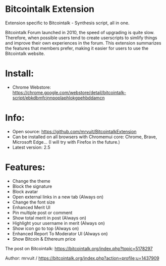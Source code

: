 # Bitcointalk Extension
Extension specific to Bitcointalk - Synthesis script, all in one.

Bitcointalk Forum launched in 2010, the speed of upgrading is quite slow.
Therefore, when possible users tend to create userscripts to simlify things and improve their own experiences in the forum.
This extension summarizes the features that members prefer, making it easier for users to use the Bitcointalk website.

# Install:
- Chrome Webstore: https://chrome.google.com/webstore/detail/bitcointalk-script/ebkdbmfcjnnpoplaphlokgpehbddamcn

# Info:
- Open source: https://github.com/mrvuit/BitcointalkExtension
- Can be installed on all browsers with Chromemui core: Chrome, Brave, Microsoft Edge... (I will try with Firefox in the future.)
- Latest version: 2.5

# Features:
- Change the theme
- Block the signature
- Block avatar
- Open external links in a new tab (Always on)
- Change the font size
- Enhanced Merit UI
- Pin multiple post or comment
- Show total merit in post (Always on)
- Highlight your username in merit (Always on)
- Show icon go to top (Always on)
- Enhanced Report To Moderator UI (Always on)
- Show Bitcoin & Ethereum price

The post on Bitcointalk: https://bitcointalk.org/index.php?topic=5178297

Author: mrvuit / https://bitcointalk.org/index.php?action=profile;u=1437909

